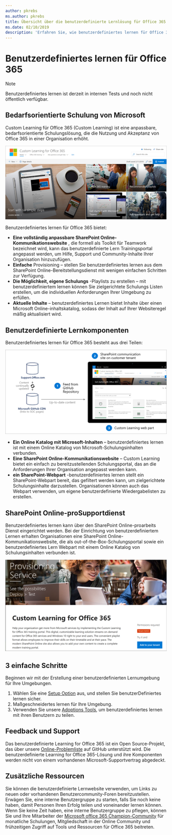 ```yaml
---
author: pkrebs
ms.author: pkrebs
title: Übersicht über die benutzerdefinierte Lernlösung für Office 365 Open Source
ms.date: 02/10/2019
description: 'Erfahren Sie, wie benutzerdefiniertes lernen für Office 365 die Nutzung und Einführung von Office 365 in Ihrer Organisation beschleunigen kann. Unsere Lösungen enthalten ein benutzerdefiniertes SharePoint Online-Webpart und eine moderne SharePoint Online Communications-Schulungswebsite, die problemlos für Ihren Office 365-Mandanten bereitgestellt werden kann.'
---
```


# <a name="custom-learning-for-office-365"></a>Benutzerdefiniertes lernen für Office 365

> [!NOTE]
> Benutzerdefiniertes lernen ist derzeit in internen Tests und noch nicht öffentlich verfügbar. 

## <a name="on-demand-custom-training-from-microsoft"></a>Bedarfsorientierte Schulung von Microsoft
Custom Learning für Office 365 (Custom Learning) ist eine anpassbare, bedarfsorientierte Schulungslösung, die die Nutzung und Akzeptanz von Office 365 in einer Organisation erhöht. 

![CG-Introducing. png](media/cg-introducing.png)

Benutzerdefiniertes lernen für Office 365 bietet:
- **Eine vollständig anpassbare SharePoint Online-Kommunikationswebsite** , die formell als Toolkit für Teamwork bezeichnet wird, kann das benutzerdefinierte Lern Trainingsportal angepasst werden, um Hilfe, Support und Community-Inhalte Ihrer Organisation hinzuzufügen.
- **Einfache** Provisioning – stellen Sie benutzerdefiniertes lernen aus dem SharePoint Online-Bereitstellungsdienst mit wenigen einfachen Schritten zur Verfügung.
- **Die Möglichkeit, eigene Schulungs** -Playlists zu erstellen – mit benutzerdefiniertem lernen können Sie zielgerichtete Schulungs Listen erstellen, um die individuellen Anforderungen Ihrer Umgebung zu erfüllen.
- **Aktuelle Inhalte** – benutzerdefiniertes Lernen bietet Inhalte über einen Microsoft Online-inhaltskatalog, sodass der Inhalt auf Ihrer Websiteregel mäßig aktualisiert wird.

## <a name="custom-learning-components"></a>Benutzerdefinierte Lernkomponenten
Benutzerdefiniertes lernen für Office 365 besteht aus drei Teilen: 

![CG-howitworks. png](media/cg-howitworks.png)

- **Ein Online Katalog mit Microsoft-Inhalten** – benutzerdefiniertes lernen ist mit einem Online Katalog von Microsoft-Schulungsinhalten verbunden.
- **Eine SharePoint Online-Kommunikationswebsite** – Custom Learning bietet ein einfach zu bereitzustellenden Schulungsportal, das an die Anforderungen Ihrer Organisation angepasst werden kann.
- **ein SharePoint-Webpart** -benutzerdefiniertes lernen stellt ein SharePoint-Webpart bereit, das gefiltert werden kann, um zielgerichtete Schulungsinhalte darzustellen. Organisationen können auch das Webpart verwenden, um eigene benutzerdefinierte Wiedergabelisten zu erstellen.

## <a name="sharepoint-online-provisioning-service"></a>SharePoint Online-proSupportdienst 
Benutzerdefiniertes lernen kann über den SharePoint Online-proarbeits Dienst eingerichtet werden. Bei der Einrichtung von benutzerdefiniertem Lernen erhalten Organisationen eine SharePoint Online-Kommunikationswebsite, die als out-of-the-Box-Schulungsportal sowie ein benutzerdefiniertes Lern Webpart mit einem Online Katalog von Schulungsinhalten verbunden ist. 

![CG-Provision. png](media/cg-provision.png)

## <a name="3-easy-steps"></a>3 einfache Schritte
Beginnen wir mit der Erstellung einer benutzerdefinierten Lernumgebung für Ihre Umgebungen.
1. Wählen Sie eine [Setup Option](custom_setupoptions.md) aus, und stellen Sie benutzerDefiniertes lernen sicher.  
2. Maßgeschneidertes lernen für Ihre Umgebung.
3. Verwenden Sie unsere [Adoptions Tools](driveadoption.md), um benutzerdefiniertes lernen mit ihren Benutzern zu teilen.

## <a name="feedback-and-support"></a>Feedback und Support

Das benutzerdefinierte Learning for Office 365 ist ein Open Source-Projekt, das über unsere [Online-Problemliste](https://aka.ms/CustomLearningHelp) auf GitHub unterstützt wird. Die benutzerdefinierte Learning for Office 365-Lösung und ihre Komponenten werden nicht von einem vorhandenen Microsoft-Supportvertrag abgedeckt.  

## <a name="additional-resources"></a>Zusätzliche Ressourcen
Sie können die benutzerdefinierte Lernwebsite verwenden, um Links zu neuen oder vorhandenen Benutzercommunity-Foren bereitzustellen. Erwägen Sie, eine interne Benutzergruppe zu starten, falls Sie noch keine haben, damit Personen Ihren Erfolg teilen und voneinander lernen können.  Wenn Sie keine Zeit haben, eine interne Benutzergruppe zu pflegen, können Sie und Ihre Mitarbeiter der [Microsoft office 365 Champion-Community](https://aka.ms/O365Champions) für monatliche Schulungen, Mitgliedschaft in der Online Community und frühzeitigen Zugriff auf Tools und Ressourcen für Office 365 beitreten.
